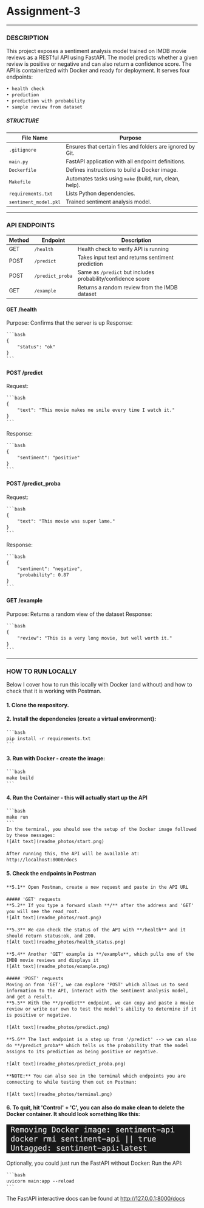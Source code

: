 # Assignment-3
---

### **DESCRIPTION**
This project exposes a sentiment analysis model trained on IMDB movie reviews as a RESTful API using FastAPI. The model predicts whether a given review is positive or negative and can also return a confidence score. The API is containerized with Docker and ready for deployment. It serves four endpoints:

    • health check
    • prediction
    • prediction with probability
    • sample review from dataset


##### STRUCTURE

| File Name       | Purpose                                  |
|----------------|-------------------------------------------|
| `.gitignore`    | Ensures that certain files and folders are ignored by Git. |
| `main.py`     | FastAPI application with all endpoint definitions.     |
| `Dockerfile`     | Defines instructions to build a Docker image.     |
| `Makefile`     | Automates tasks using `make` (build, run, clean, help).     |
| `requirements.txt`     | Lists Python dependencies.     |
| `sentiment_model.pkl`     | Trained sentiment analysis model.     |

---
### **API ENDPOINTS**
| Method | Endpoint         | Description                                           |
|--------|------------------|-------------------------------------------------------|
| GET    | `/health`        | Health check to verify API is running                |
| POST   | `/predict`       | Takes input text and returns sentiment prediction     |
| POST   | `/predict_proba` | Same as `/predict` but includes probability/confidence score |
| GET    | `/example`       | Returns a random review from the IMDB dataset        |

#### GET /health
Purpose: Confirms that the server is up
Response:

    ```bash
    {
        "status": "ok"
    }
    ```


#### POST /predict
Request:

    ```bash
    {
        "text": "This movie makes me smile every time I watch it."
    }
    ```
Response:

    ```bash
    {
        "sentiment": "positive"
    }
    ```


#### POST /predict_proba
Request:

    ```bash
    {
        "text": "This movie was super lame."
    }
    ```
Response:

    ```bash
    {
        "sentiment": "negative",
        "probability": 0.87
    }
    ```

#### GET /example
Purpose: Returns a random view of the dataset
Response:

    ```bash
    {
        "review": "This is a very long movie, but well worth it."
    }
    ```



---
### **HOW TO RUN LOCALLY**
Below I cover how to run this locally with Docker (and without) and how to check that it is working with Postman.

#### 1. Clone the respository.

#### 2. Install the dependencies (create a virtual environment):

    ```bash
    pip install -r requirements.txt
    ```

#### 3. Run with Docker - create the image:
    ```bash
    make build
    ```

#### 4. Run the Container - this will actually start up the API
    ```bash
    make run
    ```
    In the terminal, you should see the setup of the Docker image followed by these messages:
    ![Alt text](readme_photos/start.png)

    After running this, the API will be available at:
    http://localhost:8000/docs

#### 5. Check the endpoints in Postman
    **5.1** Open Postman, create a new request and paste in the API URL

    ##### 'GET' requests
    **5.2** If you type a forward slash **/** after the address and 'GET' you will see the read_root.
    ![Alt text](readme_photos/root.png)

    **5.3** We can check the status of the API with **/health** and it should return status:ok, and 200.
    ![Alt text](readme_photos/health_status.png)

    **5.4** Another 'GET' example is **/example**, which pulls one of the IMDB movie reviews and displays it
    ![Alt text](readme_photos/example.png)

    ##### 'POST' requests
    Moving on from 'GET', we can explore 'POST' which allows us to send information to the API, interact with the sentiment analysis model, and get a result.
    **5.5** With the **/predict** endpoint, we can copy and paste a movie review or write our own to test the model's ability to determine if it is positive or negative.

    ![Alt text](readme_photos/predict.png)

    **5.6** The last endpoint is a step up from '/predict' --> we can also do **/predict_proba** which tells us the probability that the model assigns to its prediction as being positive or negative.

    ![Alt text](readme_photos/predict_proba.png)

    **NOTE:** You can also see in the terminal which endpoints you are connecting to while testing them out on Postman:

    ![Alt text](readme_photos/terminal.png)

#### 6. To quit, hit 'Control' + 'C', you can also do make clean to delete the Docker container. It should look something like this:
![Alt text](readme_photos/end.png)



Optionally, you could just run the FastAPI without Docker:
Run the API:

    ```bash
    uvicorn main:app --reload
    ```
The FastAPI interactive docs can be found at http://127.0.0.1:8000/docs
